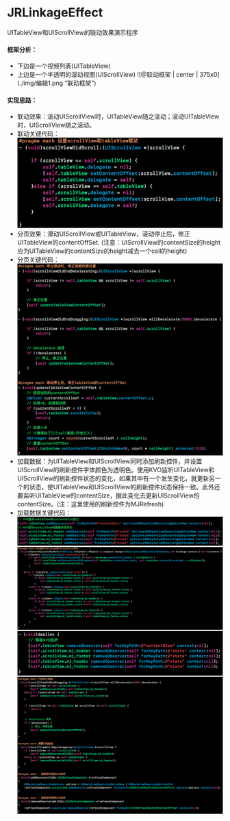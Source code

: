 # JRLinkageEffect
UITableView和UIScrollView的联动效果演示程序

#### 框架分析：
- 下边是一个视频列表(UITableView)
- 上边是一个半透明的滚动视图(UIScrollView)
![@联动框架 | center | 375x0](./img/编辑1.png “联动框架”)

#### 实现思路：
- 联动效果：滚动UIScrollView时，UITableView随之滚动；滚动UITableView时，UIScrollView随之滚动。
- 联动关键代码：
![@联动关键代码 | center | 375x0](./img/联动效果实现代码.png)
- 分页效果：滑动UIScrollView或UITableView，滚动停止后，修正UITableView的contentOffSet. (注意：UIScrollView的contentSize的height应为UITableView的contentSize的height减去一个cell的height)
- 分页关键代码：
![@分页关键代码 | center | 375x0](./img/分页效果实现代码.png)
- 加载数据：为UITableView和UIScrollView同时添加刷新控件，并设置UIScrollView的刷新控件字体颜色为透明色。使用KVO监听UITableView和UIScrollView的刷新控件状态的变化，如果其中有一个发生变化，就更新另一个的状态，使UITableView和UIScrollView的刷新控件状态保持一致。此外还要监听UITableView的contentSize，据此变化去更新UIScrollView的contentSize。(注：这里使用的刷新控件为MJRefresh)
- 加载数据关键代码：
![@使用KVO监听 | center | 375x0](./img/使用KVO监听.png)
![@监听到变化的处理 | center | 375x0](./img/监听到变化的处理.png)
![@移除KVO监听 | center | 375x0](./img/移除KVO监听.png)
![@拖动滚动视图时对刷新控件监听的处理 | center | 375x0](./img/拖动滚动视图时对刷新控件监听的处理.png)
